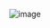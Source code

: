 ![image](https://github.com/xy6x/Truck-Taste/assets/121990181/d06ce6f6-ca68-40a4-91dc-f5fc3d234812)
